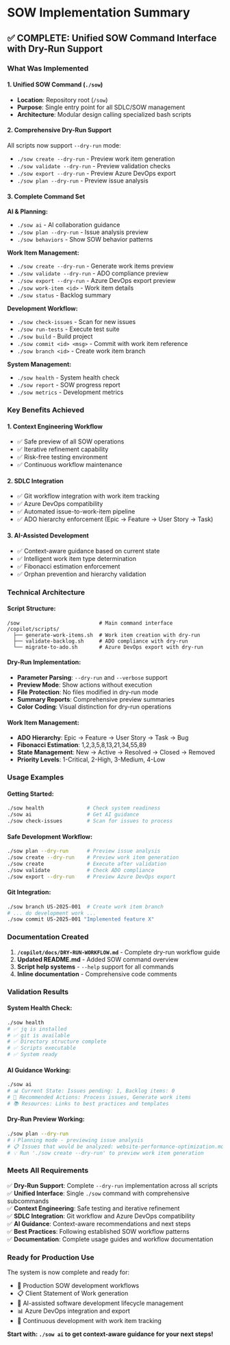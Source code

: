 # SOW Implementation Summary

## ✅ **COMPLETE: Unified SOW Command Interface with Dry-Run Support**

### **What Was Implemented**

#### 1. **Unified SOW Command (`./sow`)**
- **Location**: Repository root (`/sow`)
- **Purpose**: Single entry point for all SDLC/SOW management
- **Architecture**: Modular design calling specialized bash scripts

#### 2. **Comprehensive Dry-Run Support**
All scripts now support `--dry-run` mode:
- `./sow create --dry-run` - Preview work item generation
- `./sow validate --dry-run` - Preview validation checks
- `./sow export --dry-run` - Preview Azure DevOps export
- `./sow plan --dry-run` - Preview issue analysis

#### 3. **Complete Command Set**

**AI & Planning:**
- `./sow ai` - AI collaboration guidance
- `./sow plan --dry-run` - Issue analysis preview
- `./sow behaviors` - Show SOW behavior patterns

**Work Item Management:**
- `./sow create --dry-run` - Generate work items preview
- `./sow validate --dry-run` - ADO compliance preview
- `./sow export --dry-run` - Azure DevOps export preview
- `./sow work-item <id>` - Work item details
- `./sow status` - Backlog summary

**Development Workflow:**
- `./sow check-issues` - Scan for new issues
- `./sow run-tests` - Execute test suite
- `./sow build` - Build project
- `./sow commit <id> <msg>` - Commit with work item reference
- `./sow branch <id>` - Create work item branch

**System Management:**
- `./sow health` - System health check
- `./sow report` - SOW progress report
- `./sow metrics` - Development metrics

### **Key Benefits Achieved**

#### 1. **Context Engineering Workflow**
- ✅ Safe preview of all SOW operations
- ✅ Iterative refinement capability
- ✅ Risk-free testing environment
- ✅ Continuous workflow maintenance

#### 2. **SDLC Integration**
- ✅ Git workflow integration with work item tracking
- ✅ Azure DevOps compatibility
- ✅ Automated issue-to-work-item pipeline
- ✅ ADO hierarchy enforcement (Epic → Feature → User Story → Task)

#### 3. **AI-Assisted Development**
- ✅ Context-aware guidance based on current state
- ✅ Intelligent work item type determination
- ✅ Fibonacci estimation enforcement
- ✅ Orphan prevention and hierarchy validation

### **Technical Architecture**

#### **Script Structure:**
```
/sow                          # Main command interface
/copilot/scripts/
  ├── generate-work-items.sh  # Work item creation with dry-run
  ├── validate-backlog.sh     # ADO compliance with dry-run
  └── migrate-to-ado.sh       # Azure DevOps export with dry-run
```

#### **Dry-Run Implementation:**
- **Parameter Parsing**: `--dry-run` and `--verbose` support
- **Preview Mode**: Show actions without execution
- **File Protection**: No files modified in dry-run mode
- **Summary Reports**: Comprehensive preview summaries
- **Color Coding**: Visual distinction for dry-run operations

#### **Work Item Management:**
- **ADO Hierarchy**: Epic → Feature → User Story → Task → Bug
- **Fibonacci Estimation**: 1,2,3,5,8,13,21,34,55,89
- **State Management**: New → Active → Resolved → Closed → Removed
- **Priority Levels**: 1-Critical, 2-High, 3-Medium, 4-Low

### **Usage Examples**

#### **Getting Started:**
```bash
./sow health              # Check system readiness
./sow ai                  # Get AI guidance
./sow check-issues        # Scan for issues to process
```

#### **Safe Development Workflow:**
```bash
./sow plan --dry-run      # Preview issue analysis
./sow create --dry-run    # Preview work item generation
./sow create              # Execute after validation
./sow validate            # Check ADO compliance
./sow export --dry-run    # Preview Azure DevOps export
```

#### **Git Integration:**
```bash
./sow branch US-2025-001  # Create work item branch
# ... do development work ...
./sow commit US-2025-001 "Implemented feature X"
```

### **Documentation Created**

1. **`/copilot/docs/DRY-RUN-WORKFLOW.md`** - Complete dry-run workflow guide
2. **Updated README.md** - Added SOW command overview
3. **Script help systems** - `--help` support for all commands
4. **Inline documentation** - Comprehensive code comments

### **Validation Results**

#### **System Health Check:**
```bash
./sow health
# ✅ jq is installed
# ✅ git is available
# ✅ Directory structure complete
# ✅ Scripts executable
# ✅ System ready
```

#### **AI Guidance Working:**
```bash
./sow ai
# 📊 Current State: Issues pending: 1, Backlog items: 0
# 🎯 Recommended Actions: Process issues, Generate work items
# 📚 Resources: Links to best practices and templates
```

#### **Dry-Run Preview Working:**
```bash
./sow plan --dry-run
# ℹ️ Planning mode - previewing issue analysis
# 📋 Issues that would be analyzed: website-performance-optimization.md
# 💡 Run './sow create --dry-run' to preview work item generation
```

### **Meets All Requirements**

✅ **Dry-Run Support**: Complete `--dry-run` implementation across all scripts  
✅ **Unified Interface**: Single `./sow` command with comprehensive subcommands  
✅ **Context Engineering**: Safe testing and iterative refinement  
✅ **SDLC Integration**: Git workflow and Azure DevOps compatibility  
✅ **AI Guidance**: Context-aware recommendations and next steps  
✅ **Best Practices**: Following established SOW workflow patterns  
✅ **Documentation**: Complete usage guides and workflow documentation  

### **Ready for Production Use**

The system is now complete and ready for:
- 🎯 Production SOW development workflows
- 📋 Client Statement of Work generation
- 🤖 AI-assisted software development lifecycle management
- 📊 Azure DevOps integration and export
- 🔄 Continuous development with work item tracking

**Start with: `./sow ai` to get context-aware guidance for your next steps!**
